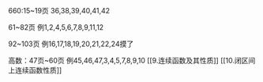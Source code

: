 660:15~19页
	36,38,39,40,41,42

61~82页
	例1,2,4,5,6,7,8,9,11,12

92~103页
例16,17,18,19,20,21,22,24摸了

高数：47页~60页
例45,46,47,3,4,5,7,8,9,10
[[9.连续函数及其性质]]
[[10.闭区间上连续函数性质]]